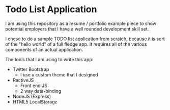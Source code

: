 # Todo List Application

I am using this repository as a resume / portfolio example piece to show potential employers that I have a well rounded development skill set.

I chose to do a sample TODO list application from scratch, because it is sort of the "hello world" of a full fledge app. It requires all of the various components of an actual application.

The tools that I am using to write this app:

* Twitter Bootstrap
    * I use a custom theme that I designed
* RactiveJS
    * Front end JS
    * 2 way data-binding
* NodeJS (Express)
* HTML5 LocalStorage
